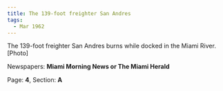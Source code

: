 ```yaml
---  
title: The 139-foot freighter San Andres  
tags:  
  - Mar 1962  
---  
```

  
The 139-foot freighter San Andres burns while docked in the Miami River. [Photo]  
  
Newspapers: **Miami Morning News or The Miami Herald**  
  
Page: **4**, Section: **A** 
